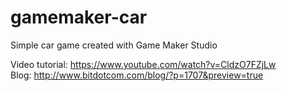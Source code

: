 gamemaker-car
=============

Simple car game created with Game Maker Studio<br>

Video tutorial: https://www.youtube.com/watch?v=CldzO7FZjLw<br>
Blog: http://www.bitdotcom.com/blog/?p=1707&preview=true
